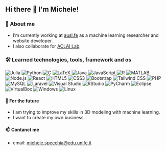 ## Hi there 👋 I'm Michele!

### 🔭 About me
   - I’m currently working at [ausl.fe](https://www.ausl.fe.it/) 
   as a machine learning researcher and website developer.
   - I also collaborate for [ACLAI Lab](https://github.com/aclai-lab).
### 🛠 Learned technologies, tools, framework and os
![Julia](https://img.shields.io/badge/-Julia-9558B2?logo=julia&logoColor=white)
![Python](https://img.shields.io/badge/-Python-3776AB?logo=python&logoColor=white)
![C](https://img.shields.io/badge/-C-A8B9CC?logo=c&logoColor=white)
![LaTeX](https://img.shields.io/badge/-LaTeX-008080?logo=latex&logoColor=white)
![Java](https://img.shields.io/badge/-Java-007396?logo=java&logoColor=white)
![JavaScript](https://img.shields.io/badge/-JavaScript-F7DF1E?logo=javascript&logoColor=black)
![R](https://img.shields.io/badge/-R-276DC3?logo=r&logoColor=white)
![MATLAB](https://img.shields.io/badge/-MATLAB-0076A8?logo=mathworks&logoColor=white)
![Node.js](https://img.shields.io/badge/-Node.js-339933?logo=node.js&logoColor=white)
![React](https://img.shields.io/badge/-React-61DAFB?logo=react&logoColor=black)
![HTML5](https://img.shields.io/badge/-HTML5-E34F26?logo=html5&logoColor=white)
![CSS3](https://img.shields.io/badge/-CSS3-1572B6?logo=css3&logoColor=white)
![Bootstrap](https://img.shields.io/badge/-Bootstrap-7952B3?logo=bootstrap&logoColor=white)
![Tailwind CSS](https://img.shields.io/badge/-Tailwind_CSS-06B6D4?logo=tailwind-css&logoColor=white)
![PHP](https://img.shields.io/badge/-PHP-777BB4?logo=php&logoColor=white)
![MySQL](https://img.shields.io/badge/-MySQL-4479A1?logo=mysql&logoColor=white)
![Laravel](https://img.shields.io/badge/-Laravel-FF2D20?logo=laravel&logoColor=white)
![Visual Studio](https://img.shields.io/badge/-Visual%20Studio-5C2D91?logo=visual-studio&logoColor=white)
![RStudio](https://img.shields.io/badge/-RStudio-75AADB?logo=rstudio&logoColor=white)
![PyCharm](https://img.shields.io/badge/-PyCharm-000000?logo=pycharm&logoColor=white)
![Eclipse](https://img.shields.io/badge/-Eclipse-2C2255?logo=eclipse&logoColor=white)
![VirtualBox](https://img.shields.io/badge/-VirtualBox-183A61?logo=virtualbox&logoColor=white)
![Windows](https://img.shields.io/badge/-Windows-0078D6?logo=windows&logoColor=white)
![Linux](https://img.shields.io/badge/-Linux-FCC624?logo=linux&logoColor=black)
#### 🌱 For the future
  - I am trying to improve my skills in 3D modeling with machine learning.
  - I want to create my own business.
#### 📫 Contanct me
   - email: michele.specchia@edu.unife.it

